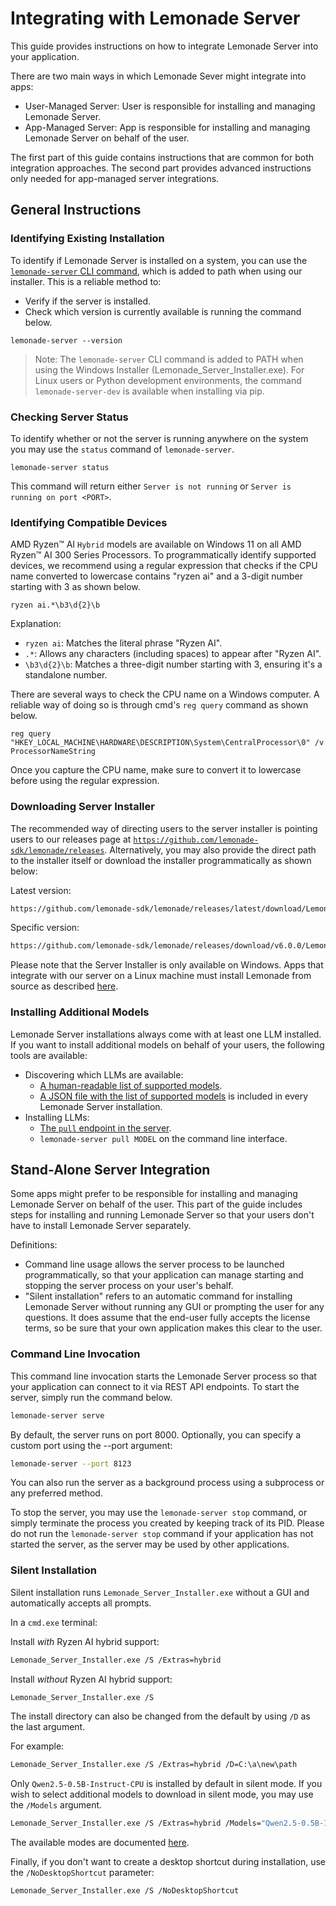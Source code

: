 # Integrating with Lemonade Server

This guide provides instructions on how to integrate Lemonade Server into your application.

There are two main ways in which Lemonade Sever might integrate into apps:
* User-Managed Server: User is responsible for installing and managing Lemonade Server.
* App-Managed Server: App is responsible for installing and managing Lemonade Server on behalf of the user.

The first part of this guide contains instructions that are common for both integration approaches. The second part provides advanced instructions only needed for app-managed server integrations.

## General Instructions

### Identifying Existing Installation

To identify if Lemonade Server is installed on a system, you can use the [`lemonade-server` CLI command](./lemonade-server-cli.md), which is added to path when using our installer. This is a reliable method to: 
- Verify if the server is installed.
- Check which version is currently available is running the command below.

```
lemonade-server --version
```

>Note: The `lemonade-server` CLI command is added to PATH when using the Windows Installer (Lemonade_Server_Installer.exe). For Linux users or Python development environments, the command `lemonade-server-dev` is available when installing via pip.

### Checking Server Status

To identify whether or not the server is running anywhere on the system you may use the `status` command of `lemonade-server`.

```
lemonade-server status
```

This command will return either `Server is not running` or `Server is running on port <PORT>`.

### Identifying Compatible Devices

AMD Ryzen™ AI `Hybrid` models are available on Windows 11 on all AMD Ryzen™ AI 300 Series Processors. To programmatically identify supported devices, we recommend using a regular expression that checks if the CPU name converted to lowercase contains "ryzen ai" and a 3-digit number starting with 3 as shown below.

```
ryzen ai.*\b3\d{2}\b
```

Explanation:
- `ryzen ai`: Matches the literal phrase "Ryzen AI".
- `.*`: Allows any characters (including spaces) to appear after "Ryzen AI".
- `\b3\d{2}\b`: Matches a three-digit number starting with 3, ensuring it's a standalone number.

There are several ways to check the CPU name on a Windows computer. A reliable way of doing so is through cmd's `reg query` command as shown below.

```
reg query "HKEY_LOCAL_MACHINE\HARDWARE\DESCRIPTION\System\CentralProcessor\0" /v ProcessorNameString
```

Once you capture the CPU name, make sure to convert it to lowercase before using the regular expression.

### Downloading Server Installer

The recommended way of directing users to the server installer is pointing users to our releases page at [`https://github.com/lemonade-sdk/lemonade/releases`](https://github.com/lemonade-sdk/lemonade/releases). Alternatively, you may also provide the direct path to the installer itself or download the installer programmatically as shown below:


Latest version:

```bash
https://github.com/lemonade-sdk/lemonade/releases/latest/download/Lemonade_Server_Installer.exe
```

Specific version:

```bash
https://github.com/lemonade-sdk/lemonade/releases/download/v6.0.0/Lemonade_Server_Installer.exe
```

Please note that the Server Installer is only available on Windows. Apps that integrate with our server on a Linux machine must install Lemonade from source as described [here](../source_installation_inst.md).

### Installing Additional Models

Lemonade Server installations always come with at least one LLM installed. If you want to install additional models on behalf of your users, the following tools are available:

- Discovering which LLMs are available:
  - [A human-readable list of supported models](./server_models.md).
  - [A JSON file with the list of supported models](https://github.com/lemonade-sdk/lemonade/tree/main/src/lemonade_server/server_models.json) is included in every Lemonade Server installation.
- Installing LLMs:
  - [The `pull` endpoint in the server](./server_spec.md#get-apiv0pull-).
  - `lemonade-server pull MODEL` on the command line interface.

## Stand-Alone Server Integration

Some apps might prefer to be responsible for installing and managing Lemonade Server on behalf of the user. This part of the guide includes steps for installing and running Lemonade Server so that your users don't have to install Lemonade Server separately.

Definitions:
- Command line usage allows the server process to be launched programmatically, so that your application can manage starting and stopping the server process on your user's behalf.
- "Silent installation" refers to an automatic command for installing Lemonade Server without running any GUI or prompting the user for any questions. It does assume that the end-user fully accepts the license terms, so be sure that your own application makes this clear to the user.

### Command Line Invocation

This command line invocation starts the Lemonade Server process so that your application can connect to it via REST API endpoints. To start the server, simply run the command below.

```bash
lemonade-server serve
```

By default, the server runs on port 8000. Optionally, you can specify a custom port using the --port argument:

```bash
lemonade-server --port 8123
```

You can also run the server as a background process using a subprocess or any preferred method.

To stop the server, you may use the `lemonade-server stop` command, or simply terminate the process you created by keeping track of its PID. Please do not run the `lemonade-server stop` command if your application has not started the server, as the server may be used by other applications.

### Silent Installation

Silent installation runs `Lemonade_Server_Installer.exe` without a GUI and automatically accepts all prompts.

In a `cmd.exe` terminal:

Install *with* Ryzen AI hybrid support: 

```bash
Lemonade_Server_Installer.exe /S /Extras=hybrid
```

Install *without* Ryzen AI hybrid support:

```bash
Lemonade_Server_Installer.exe /S
```

The install directory can also be changed from the default by using `/D` as the last argument. 

For example: 

```bash
Lemonade_Server_Installer.exe /S /Extras=hybrid /D=C:\a\new\path
```

Only `Qwen2.5-0.5B-Instruct-CPU` is installed by default in silent mode. If you wish to select additional models to download in silent mode, you may use the `/Models` argument.

```bash
Lemonade_Server_Installer.exe /S /Extras=hybrid /Models="Qwen2.5-0.5B-Instruct-CPU Llama-3.2-1B-Instruct-Hybrid"
```

The available modes are documented [here](./server_models.md).

Finally, if you don't want to create a desktop shortcut during installation, use the `/NoDesktopShortcut` parameter:

```bash
Lemonade_Server_Installer.exe /S /NoDesktopShortcut
```

<!--This file was originally licensed under Apache 2.0. It has been modified.
Modifications Copyright (c) 2025 AMD-->